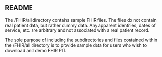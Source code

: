 ## README ##

The /FHIR/all directory contains sample FHIR files. The files do not contain real patient data, but rather dummy data. Any apparent identifies, dates of service, etc. are arbitrary and not associated with a real patient record.

The sole purpose of including the subdirectories and files contained within the /FHIR/all directory is to provide sample data for users who wish to download and demo FHIR PIT.
